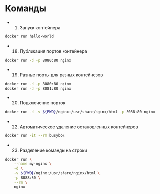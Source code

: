 # Команды

- 1. Запуск контейнера

```bash
docker run hello-world
```

- 18. Публикация портов контейнера

```bash
docker run -d -p 8080:80 nginx
```

- 19. Разные порты для разных контейнеров

```bash
docker run -d -p 8080:80 nginx
docker run -d -p 8081:80 nginx
```

- 20. Подключение портов

```bash
docker run -d -v ${PWD}/nginx:/usr/share/nginx/html -p 8088:80 nginx
```

- 22. Автоматическое удаление остановленных контейнеров

```bash
docker run -it --rm busybox
```

- 23. Разделение команды на строки

```bash
docker run \
    --name my-nginx \
    -d \
    -v ${PWD}/nginx:/usr/share/nginx/html \
    -p 8088:80 \
    --rm \
    nginx
```
